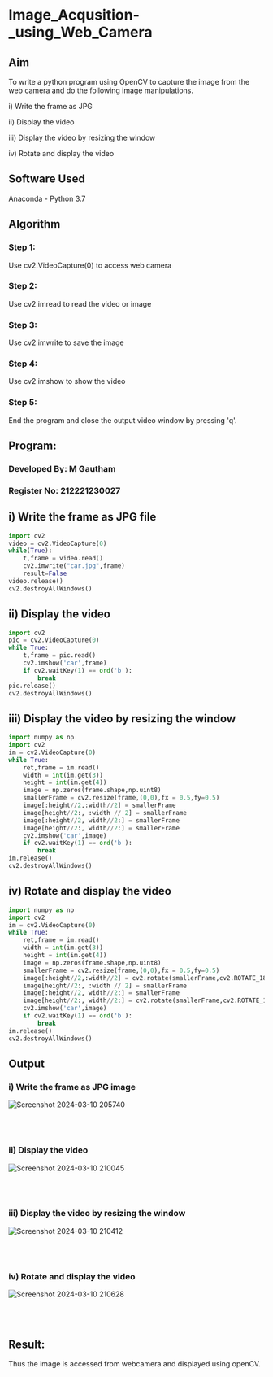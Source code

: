 # Image_Acqusition-_using_Web_Camera
## Aim
 
To write a python program using OpenCV to capture the image from the web camera and do the following image manipulations.

i) Write the frame as JPG

ii) Display the video

iii) Display the video by resizing the window

iv) Rotate and display the video

## Software Used
Anaconda - Python 3.7
## Algorithm
### Step 1:
Use cv2.VideoCapture(0) to access web camera
<br>

### Step 2:
Use cv2.imread to read the video or image
<br>

### Step 3:
Use cv2.imwrite to save the image
<br>

### Step 4:
Use cv2.imshow to show the video
<br>

### Step 5:
End the program and close the output video window by pressing 'q'.
<br>

## Program:
### Developed By: M Gautham 
### Register No: 212221230027

## i) Write the frame as JPG file
```python
import cv2
video = cv2.VideoCapture(0)
while(True):
    t,frame = video.read()
    cv2.imwrite("car.jpg",frame)
    result=False
video.release()
cv2.destroyAllWindows()
```
## ii) Display the video
```python
import cv2
pic = cv2.VideoCapture(0)
while True:
    t,frame = pic.read()
    cv2.imshow('car',frame)
    if cv2.waitKey(1) == ord('b'):
        break
pic.release()
cv2.destroyAllWindows()
```
## iii) Display the video by resizing the window
```python
import numpy as np
import cv2
im = cv2.VideoCapture(0)
while True:
    ret,frame = im.read()
    width = int(im.get(3))
    height = int(im.get(4))
    image = np.zeros(frame.shape,np.uint8)
    smallerFrame = cv2.resize(frame,(0,0),fx = 0.5,fy=0.5)
    image[:height//2,:width//2] = smallerFrame
    image[height//2:, :width // 2] = smallerFrame
    image[:height//2, width//2:] = smallerFrame
    image[height//2:, width//2:] = smallerFrame
    cv2.imshow('car',image)
    if cv2.waitKey(1) == ord('b'):
        break
im.release()
cv2.destroyAllWindows()
```
## iv) Rotate and display the video
```python
import numpy as np
import cv2
im = cv2.VideoCapture(0)
while True:
    ret,frame = im.read()
    width = int(im.get(3))
    height = int(im.get(4))
    image = np.zeros(frame.shape,np.uint8)
    smallerFrame = cv2.resize(frame,(0,0),fx = 0.5,fy=0.5)
    image[:height//2,:width//2] = cv2.rotate(smallerFrame,cv2.ROTATE_180)
    image[height//2:, :width // 2] = smallerFrame
    image[:height//2, width//2:] = smallerFrame
    image[height//2:, width//2:] = cv2.rotate(smallerFrame,cv2.ROTATE_180)
    cv2.imshow('car',image)
    if cv2.waitKey(1) == ord('b'):
        break
im.release()
cv2.destroyAllWindows()
```
## Output

### i) Write the frame as JPG image
![Screenshot 2024-03-10 205740](https://github.com/muppirgautham/Image_Acqusition-_using_Web_Camera/assets/94810884/e35dab71-fafb-4a0d-947a-eb3043073103)

</br>
</br>


### ii) Display the video
![Screenshot 2024-03-10 210045](https://github.com/muppirgautham/Image_Acqusition-_using_Web_Camera/assets/94810884/71eaa6e4-f3c7-4e58-82d2-e9db232eebb0)

</br>
</br>


### iii) Display the video by resizing the window
![Screenshot 2024-03-10 210412](https://github.com/muppirgautham/Image_Acqusition-_using_Web_Camera/assets/94810884/6f6e9a3a-64ba-4c8c-b3fb-6d890797037d)

</br>
</br>



### iv) Rotate and display the video
![Screenshot 2024-03-10 210628](https://github.com/muppirgautham/Image_Acqusition-_using_Web_Camera/assets/94810884/08128d77-e516-4c6b-a711-b68f58ee562c)

</br>
</br>

## Result:
Thus the image is accessed from webcamera and displayed using openCV.

